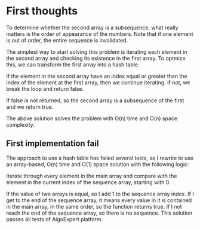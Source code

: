 # First thoughts

To determine whether the second array is a subsequence, what really matters is the order of appearance of the numbers. Note that if one element is out of order, the entire sequence is invalidated.

The simplest way to start solving this problem is iterating each element in the second array and checking its existence in the first array. To optmize this, we can transform the first array into a hash table.

If the element in the second array have an index equal or greater than the index of the element at the first array, then we continue iterating. If not, we break the loop and return false.

If false is not returned, so the second array is a subsequence of the first and we return true.

The above solution solves the problem with O(n) time and O(n) space complexity.

## First implementation fail

The approach to use a hash table has failed several tests, so I rewrite to use an array-based, O(n) time and O(1) space solution with the following logic:

Iterate through every element in the main array and compare with the element in the current index of the sequence array, starting with 0.

If the value of two arrays is equal, so I add 1 to the sequence array index. If I get to the end of the sequence array, it means every value in it is contained in the main array, in the same order, so the function returns true. If I not reach the end of the sequence array, so there is no sequence. This solution passes all tests of AlgoExpert platform.